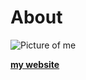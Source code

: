 # About

![Picture of me](../images/perezoso.jpg)

**[my website](https://www.mariusschairer.com/)**
